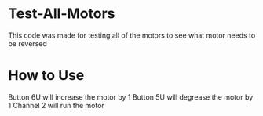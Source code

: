 # Test-All-Motors

This code was made for testing all of the motors to see what motor needs to be reversed

# How to Use
Button 6U will increase the motor by 1
Button 5U will degrease the motor by 1
Channel 2 will run the motor
